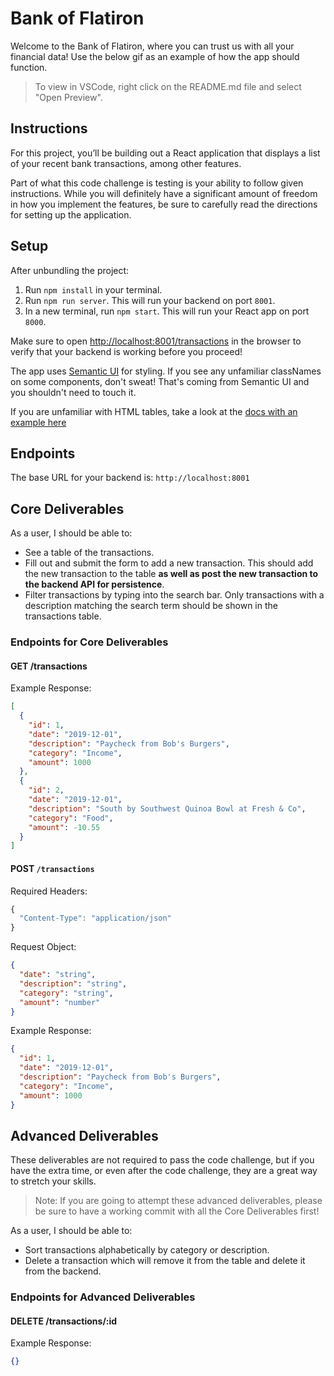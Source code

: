 # Bank of Flatiron

Welcome to the Bank of Flatiron, where you can trust us with all your financial
data! Use the below gif as an example of how the app should function.


> To view in VSCode, right click on the README.md file and select "Open Preview".

## Instructions

For this project, you’ll be building out a React application that displays a
list of your recent bank transactions, among other features.

Part of what this code challenge is testing is your ability to follow given
instructions. While you will definitely have a significant amount of freedom in
how you implement the features, be sure to carefully read the directions for
setting up the application.

## Setup

After unbundling the project:

1. Run `npm install` in your terminal.
2. Run `npm run server`. This will run your backend on port `8001`.
3. In a new terminal, run `npm start`. This will run your React app on port `8000`.

Make sure to open
[http://localhost:8001/transactions](http://localhost:8001/transactions) in the
browser to verify that your backend is working before you proceed!

The app uses [Semantic UI](https://semantic-ui.com/) for styling. If you see any
unfamiliar classNames on some components, don't sweat! That's coming from
Semantic UI and you shouldn't need to touch it.

If you are unfamiliar with HTML tables, take a look at the
[docs with an example here](https://www.w3schools.com/html/html_tables.asp)

## Endpoints

The base URL for your backend is: `http://localhost:8001`

## Core Deliverables

As a user, I should be able to:

- See a table of the transactions.
- Fill out and submit the form to add a new transaction. This should add the new
  transaction to the table **as well as post the new transaction to the backend
  API for persistence**.
- Filter transactions by typing into the search bar. Only transactions with a
  description matching the search term should be shown in the transactions
  table.

### Endpoints for Core Deliverables

#### GET /transactions

Example Response:

```json
[
  {
    "id": 1,
    "date": "2019-12-01",
    "description": "Paycheck from Bob's Burgers",
    "category": "Income",
    "amount": 1000
  },
  {
    "id": 2,
    "date": "2019-12-01",
    "description": "South by Southwest Quinoa Bowl at Fresh & Co",
    "category": "Food",
    "amount": -10.55
  }
]
```

#### POST `/transactions`

Required Headers:

```js
{
  "Content-Type": "application/json"
}
```

Request Object:

```json
{
  "date": "string",
  "description": "string",
  "category": "string",
  "amount": "number"
}
```

Example Response:

```json
{
  "id": 1,
  "date": "2019-12-01",
  "description": "Paycheck from Bob's Burgers",
  "category": "Income",
  "amount": 1000
}
```

## Advanced Deliverables

These deliverables are not required to pass the code challenge, but if you have
the extra time, or even after the code challenge, they are a great way to
stretch your skills.

> Note: If you are going to attempt these advanced deliverables, please be sure
> to have a working commit with all the Core Deliverables first!

As a user, I should be able to:

- Sort transactions alphabetically by category or description.
- Delete a transaction which will remove it from the table and delete it from the backend.

### Endpoints for Advanced Deliverables

#### DELETE /transactions/:id

Example Response:

```json
{}
```
